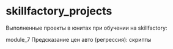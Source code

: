 # skillfactory_projects
Выполненные проекты в юнитах при обучении на skillfactory:

module_7 Предсказание цен авто (регрессия): скрипты
